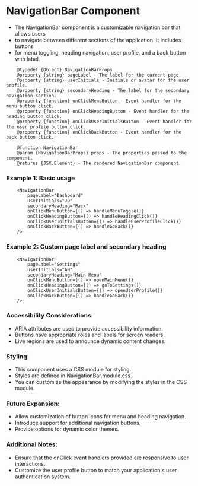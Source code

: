 # NavigationBar Component

- The NavigationBar component is a customizable navigation bar that allows users
- to navigate between different sections of the application. It includes buttons
- for menu toggling, heading navigation, user profile, and a back button with label.

```
    @typedef {Object} NavigationBarProps
    @property {string} pageLabel - The label for the current page.
    @property {string} userInitials - Initials or avatar for the user profile.
    @property {string} secondaryHeading - The label for the secondary navigation section.
    @property {function} onClickMenuButton - Event handler for the menu button click.
    @property {function} onClickHeadingButton - Event handler for the heading button click.
    @property {function} onClickUserInitialsButton - Event handler for the user profile button click.
    @property {function} onClickBackButton - Event handler for the back button click.

    @function NavigationBar
    @param {NavigationBarProps} props - The properties passed to the component.
    @returns {JSX.Element} - The rendered NavigationBar component.
```

### Example 1: Basic usage

```
    <NavigationBar
        pageLabel="Dashboard"
        userInitials="JD"
        secondaryHeading="Back"
        onClickMenuButton={() => handleMenuToggle()}
        onClickHeadingButton={() => handleHeadingClick()}
        onClickUserInitialsButton={() => handleUserProfileClick()}
        onClickBackButton={() => handleGoBack()}
    />
```

### Example 2: Custom page label and secondary heading

```
    <NavigationBar
        pageLabel="Settings"
        userInitials="AH"
        secondaryHeading="Main Menu"
        onClickMenuButton={() => openMainMenu()}
        onClickHeadingButton={() => goToSettings()}
        onClickUserInitialsButton={() => openUserProfile()}
        onClickBackButton={() => handleGoBack()}
    />
```

### Accessibility Considerations:

- ARIA attributes are used to provide accessibility information.
- Buttons have appropriate roles and labels for screen readers.
- Live regions are used to announce dynamic content changes.

### Styling:

- This component uses a CSS module for styling.
- Styles are defined in NavigationBar.module.css.
- You can customize the appearance by modifying the styles in the CSS module.

### Future Expansion:

- Allow customization of button icons for menu and heading navigation.
- Introduce support for additional navigation buttons.
- Provide options for dynamic color themes.

### Additional Notes:

- Ensure that the onClick event handlers provided are responsive to user interactions.
- Customize the user profile button to match your application's user authentication system.
